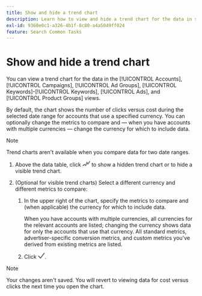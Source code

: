 ```yaml
---
title: Show and hide a trend chart
description: Learn how to view and hide a trend chart for the data in some campaign management views.
exl-id: 9360e0c1-a326-4b1f-8c80-a4a5049ff024
feature: Search Common Tasks
---
```

# Show and hide a trend chart

You can view a trend chart for the data in the [!UICONTROL Accounts], [!UICONTROL Campaigns], [!UICONTROL Ad Groups], [!UICONTROL Keywords]-[!UICONTROL Keywords], [!UICONTROL Ads], and [!UICONTROL Product Groups] views.

By default, the chart shows the number of clicks versus cost during the selected date range for accounts that use a specified currency. You can optionally change  the metrics to compare and &mdash; when you have accounts with multiple currencies &mdash; change the currency for which to include data.

>[!NOTE]
>
>Trend charts aren't available when you compare data for two date ranges.

1. Above the data table, click ![Charts](/help/search-social-commerce/assets/trend-chart.png "Charts") to show a hidden trend chart or to hide a visible trend chart.

1. (Optional for visible trend charts) Select a different currency and different metrics to compare:

   1. In the upper right of the chart, specify the metrics to compare and (when applicable) the currency for which to include data.
   
      When you have accounts with multiple currencies, all currencies for the relevant accounts are listed; changing the currency shows data for only the accounts that use that currency. All standard metrics, advertiser-specific conversion metrics, and custom metrics you've derived from existing metrics are listed.

   1. Click ![Save](/help/search-social-commerce/assets/save-checkmark.png "Save").

>[!NOTE]
>
>Your changes aren't saved. You will revert to viewing data for cost versus clicks the next time you open the chart.

